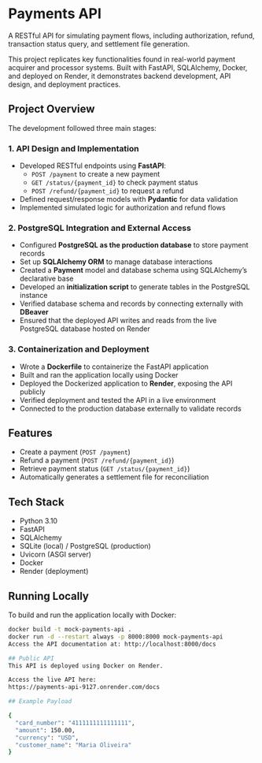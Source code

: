 # Payments API

A RESTful API for simulating payment flows, including authorization, refund, transaction status query, and settlement file generation.

This project replicates key functionalities found in real-world payment acquirer and processor systems. Built with FastAPI, SQLAlchemy, Docker, and deployed on Render, it demonstrates backend development, API design, and deployment practices.

## Project Overview

The development followed three main stages:

### 1. API Design and Implementation

- Developed RESTful endpoints using **FastAPI**:
  - `POST /payment` to create a new payment
  - `GET /status/{payment_id}` to check payment status
  - `POST /refund/{payment_id}` to request a refund
- Defined request/response models with **Pydantic** for data validation
- Implemented simulated logic for authorization and refund flows

### 2. PostgreSQL Integration and External Access

- Configured **PostgreSQL as the production database** to store payment records
- Set up **SQLAlchemy ORM** to manage database interactions
- Created a **Payment** model and database schema using SQLAlchemy’s declarative base
- Developed an **initialization script** to generate tables in the PostgreSQL instance
- Verified database schema and records by connecting externally with **DBeaver**
- Ensured that the deployed API writes and reads from the live PostgreSQL database hosted on Render


### 3. Containerization and Deployment

- Wrote a **Dockerfile** to containerize the FastAPI application
- Built and ran the application locally using Docker
- Deployed the Dockerized application to **Render**, exposing the API publicly
- Verified deployment and tested the API in a live environment
- Connected to the production database externally to validate records

## Features

- Create a payment (`POST /payment`)
- Refund a payment (`POST /refund/{payment_id}`)
- Retrieve payment status (`GET /status/{payment_id}`)
- Automatically generates a settlement file for reconciliation

## Tech Stack

- Python 3.10
- FastAPI
- SQLAlchemy
- SQLite (local) / PostgreSQL (production)
- Uvicorn (ASGI server)
- Docker
- Render (deployment)

## Running Locally

To build and run the application locally with Docker:

```bash
docker build -t mock-payments-api .
docker run -d --restart always -p 8000:8000 mock-payments-api
Access the API documentation at: http://localhost:8000/docs

## Public API
This API is deployed using Docker on Render.

Access the live API here:
https://payments-api-9127.onrender.com/docs

## Example Payload

{
  "card_number": "4111111111111111",
  "amount": 150.00,
  "currency": "USD",
  "customer_name": "Maria Oliveira"
}
